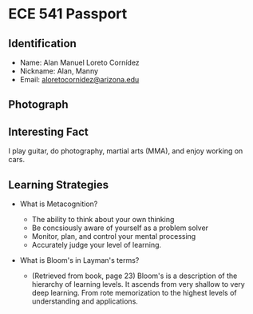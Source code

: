 # ECE 541 Passport
## Identification
- Name: Alan Manuel Loreto Cornídez
- Nickname: Alan, Manny
- Email: aloretocornidez@arizona.edu

## Photograph

## Interesting Fact
I play guitar, do photography, martial arts (MMA), and enjoy working on cars.

## Learning Strategies
- What is Metacognition?
    - The ability to think about your own thinking
    - Be concsiously aware of yourself as a problem solver
    - Monitor, plan, and control your mental processing
    - Accurately judge your level of learning.

- What is Bloom's in Layman's terms?
    - (Retrieved from book, page 23) Bloom's is a description of the hierarchy of learning levels. It ascends from very shallow to very deep learning. From rote memorization to the highest levels of understanding and applications.



